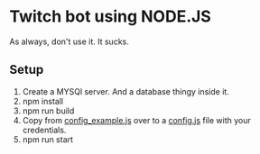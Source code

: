 # Twitch bot using NODE.JS

As always, don't use it. It sucks.

## Setup

1. Create a MYSQl server. And a database thingy inside it.
2. npm install
3. npm run build
4. Copy from [config_example.js](credentials/config_example.js) over to a [config.js](credentials/config.js) file with your credentials.
5. npm run start
